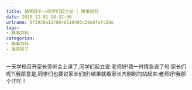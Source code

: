```yaml
---
title: 搞笑段子->同学们起立说 | 糗事百科
date: 2019-12-01 18:32:06
urlname: 0f3930a11f8646516493c29e8fafc5de
tags: 
- 糗事百科
categories:
- 糗事百科
- 搞笑段子
---
```

一天学校召开家长旁听会上课了,同学们起立说:老师好!我一时情急说了句:家长们呢?(我原意是,同学们也要说家长们好)结果就看家长齐刷刷的站起来:老师好!我那个汗吖！


